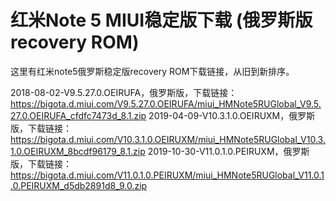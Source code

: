 ﻿# 红米Note 5 MIUI稳定版下载 (俄罗斯版recovery ROM)

这里有红米note5俄罗斯稳定版recovery ROM下载链接，从旧到新排序。

2018-08-02-V9.5.27.0.OEIRUFA，俄罗斯版，下载链接：https://bigota.d.miui.com/V9.5.27.0.OEIRUFA/miui_HMNote5RUGlobal_V9.5.27.0.OEIRUFA_cfdfc7473d_8.1.zip
2019-04-09-V10.3.1.0.OEIRUXM，俄罗斯版，下载链接：https://bigota.d.miui.com/V10.3.1.0.OEIRUXM/miui_HMNote5RUGlobal_V10.3.1.0.OEIRUXM_8bcdf96179_8.1.zip
2019-10-30-V11.0.1.0.PEIRUXM，俄罗斯版，下载链接：https://bigota.d.miui.com/V11.0.1.0.PEIRUXM/miui_HMNote5RUGlobal_V11.0.1.0.PEIRUXM_d5db2891d8_9.0.zip